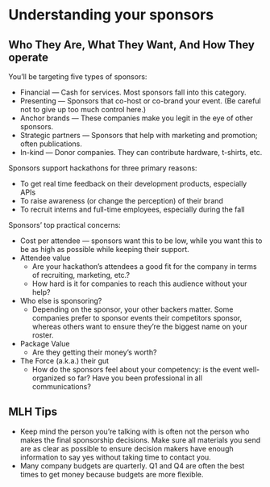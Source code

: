 # Understanding your sponsors



## Who They Are, What They Want, And How They operate

You’ll be targeting five types of sponsors:

* Financial — Cash for services. Most sponsors fall into this category.
* Presenting — Sponsors that co-host or co-brand your event. \(Be careful not to give up too much control here.\)
* Anchor brands — These companies make you legit in the eye of other sponsors.
* Strategic partners — Sponsors that help with marketing and promotion; often publications.
* In-kind — Donor companies. They can contribute hardware, t-shirts, etc.

Sponsors support hackathons for three primary reasons:

* To get real time feedback on their development products, especially APIs
* To raise awareness \(or change the perception\) of their brand
* To recruit interns and full-time employees, especially during the fall

Sponsors’ top practical concerns:

* Cost per attendee — sponsors want this to be low, while you want this to be as high as possible while keeping their support.
* Attendee value
  * Are your hackathon’s attendees a good fit for the company in terms of recruiting, marketing, etc.?
  * How hard is it for companies to reach this audience without your help?
* Who else is sponsoring?
  * Depending on the sponsor, your other backers matter. Some companies prefer to sponsor events their competitors sponsor, whereas others want to ensure they’re the biggest name on your roster.
* Package Value
  * Are they getting their money’s worth?
* The Force \(a.k.a.\) their gut
  * How do the sponsors feel about your competency: is the event well-organized so far? Have you been professional in all communications?

## MLH Tips

* Keep mind the person you’re talking with is often not the person who makes the final sponsorship decisions. Make sure all materials you send are as clear as possible to ensure decision makers have enough information to say yes without taking time to contact you.
* Many company budgets are quarterly. Q1 and Q4 are often the best times to get money because budgets are more flexible.

